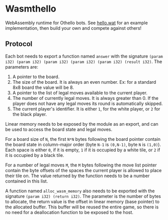 # Wasmthello
WebAssembly runtime for Othello bots. See [hello.wat](./hello.wat) for an example implementation, then build your own and compete against others!

## Protocol
Each bot needs to export a function named `answer` with the signature `(param i32) (param i32) (param i32) (param i32) (param i32) (result i32)`.
The parameters are:
1. A pointer to the board.
2. The size of the board. It is always an even number. Ex: for a standard 8x8 board the value will be 8.
3. A pointer to the list of legal moves available to the current player.
4. The number of currently legal moves. It is always greater than 0. If the player does not have any legal moves its round is automatically skipped.
5. The current player's identifier. It is either `1`, for the white player, or `2` for the black player.

Linear memory needs to be exposed by the module as an export, and can be used to access the board state and legal moves.

For a board size of `N`, the first `N*N` bytes following the board pointer contain the board state in column-major order (byte `N-1` is `(0,N-1)`, byte `N` is `(1,0)`). Each space is either `0`, if it is empty, `1` if it is occupied by a white tile, or `2` if it is occupied by a black tile.

For a number of legal moves `M`, the `M` bytes following the move list pointer contain the byte offsets of the spaces the current player is allowed to place their tile on. The value returned by the function needs to be a number contained in this list.

A function named `alloc_wasm_memory` also needs to be exported with the signature `(param i32) (return i32)`. The parameter is the number of bytes to allocate, the return value is the offset in linear memory (base pointer) to the allocated buffer. This buffer will be reused the entire game, so there is no need for a deallocation function to be exposed to the host.
